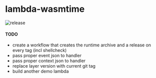 # lambda-wasmtime

![release](https://github.com/chiefbiiko/setup-wabt/workflows/release/badge.svg)

#### TODO
* create a workflow that creates the runtime archive and a release on every tag (incl shellcheck)
* pass proper event json to handler
* pass proper context json to handler
* replace layer version with current git tag
* build another demo lambda